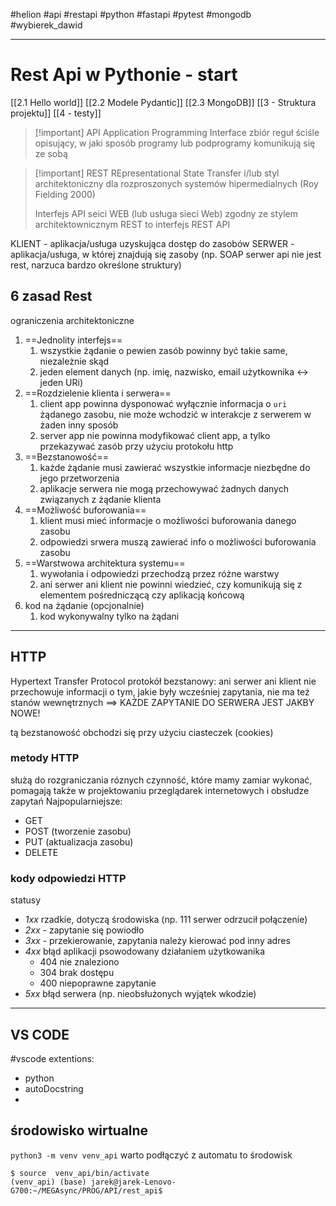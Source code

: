 #helion 
#api  #restapi #python #fastapi  #pytest #mongodb 
#wybierek_dawid

---
# Rest Api w Pythonie - start
[[2.1 Hello world]]
[[2.2 Modele Pydantic]]
[[2.3 MongoDB]]
[[3 - Struktura projektu]]
[[4 - testy]]


>[!important] API Application Programming Interface
>zbiór reguł ściśle opisujący, w jaki sposób programy lub podprogramy komunikują się ze sobą
> 


>[!important] REST 
>REpresentational State Transfer i/lub styl architektoniczny dla rozproszonych systemów hipermedialnych (Roy Fielding 2000)
>
>Interfejs API seici WEB (lub usługa sieci Web) zgodny ze stylem architektownicznym REST to interfejs REST API


 KLIENT - aplikacja/usługa uzyskująca dostęp do zasobów 
SERWER - aplikacja/usługa, w której znajdują się zasoby (np. SOAP serwer api nie jest rest, narzuca bardzo określone struktury)

## 6 zasad Rest
ograniczenia architektoniczne
1. ==Jednolity interfejs==
	1. wszystkie żądanie o pewien zasób powinny być takie same, niezależnie skąd 
	2. jeden element danych (np. imię, nazwisko, email użytkownika <-> jeden URi)
2. ==Rozdzielenie klienta i serwera==
	1. client app powinna dysponować wyłącznie informacja o `uri` żądanego zasobu, nie może wchodzić w interakcje z serwerem w żaden inny sposób
	2. server app nie powinna modyfikować client app, a tylko przekazywać zasób przy użyciu protokołu http
3. ==Bezstanowość==
	1. każde żądanie musi zawierać wszystkie informacje niezbędne do jego przetworzenia 
	2. aplikacje serwera nie mogą przechowywać żadnych danych związanych z żądanie klienta
4. ==Możliwość buforowania==
	1. klient musi mieć informacje o możliwości buforowania danego zasobu
	2. odpowiedzi srwera muszą zawierać info o możliwości buforowania zasobu
5. ==Warstwowa architektura systemu==
	1. wywołania i odpowiedzi przechodzą przez różne warstwy
	2. ani serwer ani klient nie powinni wiedzieć, czy komunikują się z elementem pośredniczącą czy aplikacją końcową
6. kod na żądanie (opcjonalnie)
	1. kod wykonywalny tylko na żądani
		
---
## HTTP
Hypertext Transfer Protocol
protokół bezstanowy: ani serwer ani klient nie przechowuje informacji o tym, jakie były wcześniej zapytania, nie ma też stanów wewnętrznych
==>
KAŻDE ZAPYTANIE DO SERWERA JEST JAKBY NOWE!

tą bezstanowość obchodzi się przy użyciu ciasteczek (cookies)

### metody HTTP
służą do rozgraniczania róznych czynność, które mamy zamiar wykonać, pomagają także w projektowaniu przeglądarek internetowych i obsłudze zapytań
Najpopularniejsze:
- GET
- POST (tworzenie zasobu)
- PUT (aktualizacja zasobu)
- DELETE


### kody odpowiedzi HTTP
statusy
- *1xx*  rzadkie, dotyczą środowiska (np. 111 serwer odrzucił połączenie)
- *2xx* - zapytanie się powiodło
- *3xx* - przekierowanie, zapytania należy kierować pod inny adres
- *4xx* błąd aplikacji psowodowany działaniem użytkowanika
	- 404 nie znaleziono
	- 304 brak dostępu
	- 400 niepoprawne zapytanie
- *5xx* błąd serwera (np. nieobsłużonych wyjątek wkodzie)


-------
## VS CODE
#vscode
extentions:
- python
- autoDocstring
- 

## środowisko wirtualne
`python3 -m venv venv_api`
warto podłączyć z automatu to środowisk
```shell
$ source  venv_api/bin/activate
(venv_api) (base) jarek@jarek-Lenovo-G700:~/MEGAsync/PROG/API/rest_api$ 
```








































